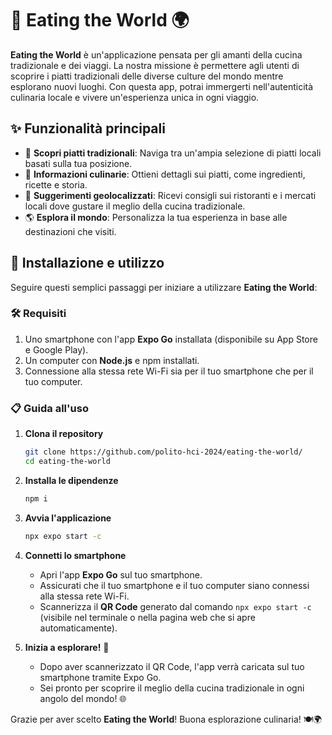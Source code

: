 # 🍴 Eating the World 🌍

**Eating the World** è un'applicazione pensata per gli amanti della cucina tradizionale e dei viaggi. La nostra missione è permettere agli utenti di scoprire i piatti tradizionali delle diverse culture del mondo mentre esplorano nuovi luoghi. Con questa app, potrai immergerti nell'autenticità culinaria locale e vivere un'esperienza unica in ogni viaggio.

## ✨ Funzionalità principali

- 🍛 **Scopri piatti tradizionali**: Naviga tra un'ampia selezione di piatti locali basati sulla tua posizione.
- 📖 **Informazioni culinarie**: Ottieni dettagli sui piatti, come ingredienti, ricette e storia.
- 📍 **Suggerimenti geolocalizzati**: Ricevi consigli sui ristoranti e i mercati locali dove gustare il meglio della cucina tradizionale.
- 🌎 **Esplora il mondo**: Personalizza la tua esperienza in base alle destinazioni che visiti.

## 🚀 Installazione e utilizzo

Seguire questi semplici passaggi per iniziare a utilizzare **Eating the World**:

### 🛠️ Requisiti

1. Uno smartphone con l'app **Expo Go** installata (disponibile su App Store e Google Play).
2. Un computer con **Node.js** e npm installati.
3. Connessione alla stessa rete Wi-Fi sia per il tuo smartphone che per il tuo computer.

### 📋 Guida all'uso

1. **Clona il repository**

   ```bash
   git clone https://github.com/polito-hci-2024/eating-the-world/
   cd eating-the-world
   ```

2. **Installa le dipendenze**

   ```bash
   npm i
   ```

3. **Avvia l'applicazione**

   ```bash
   npx expo start -c
   ```

4. **Connetti lo smartphone**

   - Apri l'app **Expo Go** sul tuo smartphone.
   - Assicurati che il tuo smartphone e il tuo computer siano connessi alla stessa rete Wi-Fi.
   - Scannerizza il **QR Code** generato dal comando `npx expo start -c` (visibile nel terminale o nella pagina web che si apre automaticamente).

5. **Inizia a esplorare!** 🎉

   - Dopo aver scannerizzato il QR Code, l'app verrà caricata sul tuo smartphone tramite Expo Go.
   - Sei pronto per scoprire il meglio della cucina tradizionale in ogni angolo del mondo! 🌐

Grazie per aver scelto **Eating the World**! Buona esplorazione culinaria! 🍽️🌍
